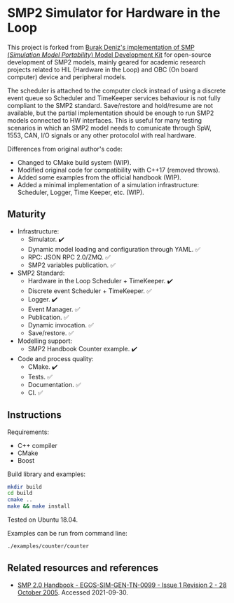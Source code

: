 SMP2 Simulator for Hardware in the Loop
=======================================

This project is forked from [Burak Deniz's implementation of SMP (*Simulation Model Portability*) Model Development Kit](https://github.com/GITburakdeniz/smp-mdk) for open-source development of SMP2 models, mainly geared for academic research projects related to HIL (Hardware in the Loop) and OBC (On board computer) device and peripheral models.

The scheduler is attached to the computer clock instead of using a discrete event queue so Scheduler and TimeKeeper services behaviour is not fully compliant to the SMP2 standard. Save/restore and hold/resume are not available, but the partial implementation should be enough to run SMP2 models connected to HW interfaces. This is useful for many testing scenarios in which an SMP2 model needs to comunicate through SpW, 1553, CAN, I/O signals or any other protocolol with real hardware.

Differences from original author's code:

- Changed to CMake build system (WIP).
- Modified original code for compatibility with C++17 (removed throws).
- Added some examples from the official handbook (WIP).
- Added a minimal implementation of a simulation infrastructure: Scheduler, Logger, Time Keeper, etc. (WIP).

Maturity
--------

- Infrastructure:
    - Simulator. :heavy_check_mark:
    - Dynamic model loading and configuration through YAML. :white_check_mark:
    - RPC: JSON RPC 2.0/ZMQ. :white_check_mark:
    - SMP2 variables publication. :white_check_mark:
- SMP2 Standard:
    - Hardware in the Loop Scheduler + TimeKeeper. :heavy_check_mark:
    - Discrete event Scheduler + TimeKeeper. :white_check_mark:
    - Logger. :heavy_check_mark:
    - Event Manager. :white_check_mark:
    - Publication. :white_check_mark:
    - Dynamic invocation. :white_check_mark:
    - Save/restore. :white_check_mark:
- Modelling support:
    - SMP2 Handbook Counter example. :heavy_check_mark:
- Code and process quality:
    - CMake. :heavy_check_mark:
    - Tests. :white_check_mark:
    - Documentation. :white_check_mark:
    - CI. :white_check_mark:

Instructions
------------

Requirements:

- C++ compiler
- CMake
- Boost

Build library and examples:

~~~bash
mkdir build
cd build
cmake ..
make && make install
~~~

Tested on Ubuntu 18.04.
    
Examples can be run from command line:

~~~bash
./examples/counter/counter
~~~

Related resources and references
--------------------------------

- [SMP 2.0 Handbook - EGOS-SIM-GEN-TN-0099 - Issue 1 Revision 2 - 28 October 2005](https://taste.tuxfamily.org/wiki/images/9/9a/SMP_2.0_Handbook_-_1.2.pdf). Accessed 2021-09-30.